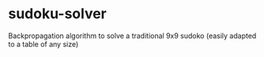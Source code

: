 # sudoku-solver
Backpropagation algorithm to solve a traditional 9x9 sudoko (easily adapted to a table of any size)
